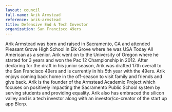 ```yaml
---
layout: council
full-name: Arik Armstead
reference: arik-armstead
title: Defensive End & Tech Investor
organization: San Francisco 49ers
---
```


<p>Arik Armstead was born and raised in Sacramento, CA and attended Pleasant Grove High School in Elk Grove where he was USA Today All American as a senior. Arik went on to the University of Oregon where he started for 3 years and won the Pac 12 Championship in 2012. After declaring for the draft in his junior season, Arik was drafted 17th overall to the San Francisco 49ers and is currently in his 5th year with the 49ers. Arik enjoys coming back home in the off-season to visit family and friends and give back. Arik is the founder of the Armstead Academic Project which focuses on positively impacting the Sacramento Public School system by serving students and providing equality. Arik also has embraced the silicon valley and is a tech investor along with an investor/co-creator of the start up app Blerp.</p>
